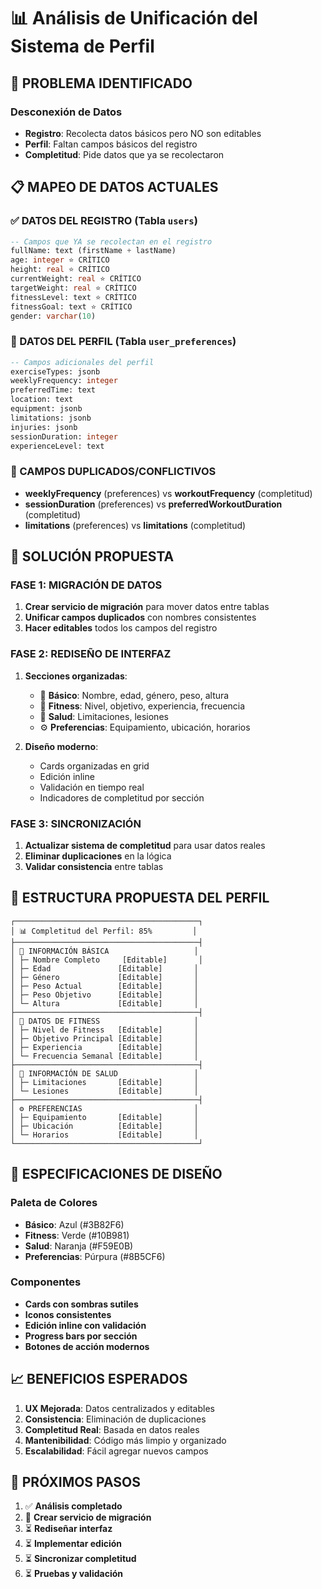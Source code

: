 # 📊 Análisis de Unificación del Sistema de Perfil

## 🚨 PROBLEMA IDENTIFICADO

### Desconexión de Datos
- **Registro**: Recolecta datos básicos pero NO son editables
- **Perfil**: Faltan campos básicos del registro
- **Completitud**: Pide datos que ya se recolectaron

## 📋 MAPEO DE DATOS ACTUALES

### ✅ DATOS DEL REGISTRO (Tabla `users`)
```sql
-- Campos que YA se recolectan en el registro
fullName: text (firstName + lastName)
age: integer ⭐ CRÍTICO
height: real ⭐ CRÍTICO  
currentWeight: real ⭐ CRÍTICO
targetWeight: real ⭐ CRÍTICO
fitnessLevel: text ⭐ CRÍTICO
fitnessGoal: text ⭐ CRÍTICO
gender: varchar(10)
```

### 📝 DATOS DEL PERFIL (Tabla `user_preferences`)
```sql
-- Campos adicionales del perfil
exerciseTypes: jsonb
weeklyFrequency: integer
preferredTime: text
location: text
equipment: jsonb
limitations: jsonb
injuries: jsonb
sessionDuration: integer
experienceLevel: text
```

### 🔄 CAMPOS DUPLICADOS/CONFLICTIVOS
- **weeklyFrequency** (preferences) vs **workoutFrequency** (completitud)
- **sessionDuration** (preferences) vs **preferredWorkoutDuration** (completitud)
- **limitations** (preferences) vs **limitations** (completitud)

## 🎯 SOLUCIÓN PROPUESTA

### FASE 1: MIGRACIÓN DE DATOS
1. **Crear servicio de migración** para mover datos entre tablas
2. **Unificar campos duplicados** con nombres consistentes
3. **Hacer editables** todos los campos del registro

### FASE 2: REDISEÑO DE INTERFAZ
1. **Secciones organizadas**:
   - 👤 **Básico**: Nombre, edad, género, peso, altura
   - 💪 **Fitness**: Nivel, objetivo, experiencia, frecuencia
   - 🏥 **Salud**: Limitaciones, lesiones
   - ⚙️ **Preferencias**: Equipamiento, ubicación, horarios

2. **Diseño moderno**:
   - Cards organizadas en grid
   - Edición inline
   - Validación en tiempo real
   - Indicadores de completitud por sección

### FASE 3: SINCRONIZACIÓN
1. **Actualizar sistema de completitud** para usar datos reales
2. **Eliminar duplicaciones** en la lógica
3. **Validar consistencia** entre tablas

## 📐 ESTRUCTURA PROPUESTA DEL PERFIL

```
┌─────────────────────────────────────────┐
│ 📊 Completitud del Perfil: 85%         │
├─────────────────────────────────────────┤
│ 👤 INFORMACIÓN BÁSICA                   │
│ ├─ Nombre Completo     [Editable]       │
│ ├─ Edad               [Editable]       │
│ ├─ Género             [Editable]       │
│ ├─ Peso Actual        [Editable]       │
│ ├─ Peso Objetivo      [Editable]       │
│ └─ Altura             [Editable]       │
├─────────────────────────────────────────┤
│ 💪 DATOS DE FITNESS                     │
│ ├─ Nivel de Fitness   [Editable]       │
│ ├─ Objetivo Principal [Editable]       │
│ ├─ Experiencia        [Editable]       │
│ └─ Frecuencia Semanal [Editable]       │
├─────────────────────────────────────────┤
│ 🏥 INFORMACIÓN DE SALUD                 │
│ ├─ Limitaciones       [Editable]       │
│ └─ Lesiones           [Editable]       │
├─────────────────────────────────────────┤
│ ⚙️ PREFERENCIAS                         │
│ ├─ Equipamiento       [Editable]       │
│ ├─ Ubicación          [Editable]       │
│ └─ Horarios           [Editable]       │
└─────────────────────────────────────────┘
```

## 🎨 ESPECIFICACIONES DE DISEÑO

### Paleta de Colores
- **Básico**: Azul (#3B82F6)
- **Fitness**: Verde (#10B981)
- **Salud**: Naranja (#F59E0B)
- **Preferencias**: Púrpura (#8B5CF6)

### Componentes
- **Cards con sombras sutiles**
- **Iconos consistentes**
- **Edición inline con validación**
- **Progress bars por sección**
- **Botones de acción modernos**

## 📈 BENEFICIOS ESPERADOS

1. **UX Mejorada**: Datos centralizados y editables
2. **Consistencia**: Eliminación de duplicaciones
3. **Completitud Real**: Basada en datos reales
4. **Mantenibilidad**: Código más limpio y organizado
5. **Escalabilidad**: Fácil agregar nuevos campos

## 🔄 PRÓXIMOS PASOS

1. ✅ **Análisis completado**
2. 🔄 **Crear servicio de migración**
3. ⏳ **Rediseñar interfaz**
4. ⏳ **Implementar edición**
5. ⏳ **Sincronizar completitud**
6. ⏳ **Pruebas y validación**
